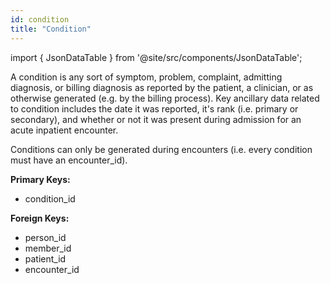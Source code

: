 ```yaml
---
id: condition
title: "Condition"
---
```


import { JsonDataTable } from '@site/src/components/JsonDataTable';

A condition is any sort of symptom, problem, complaint, admitting diagnosis, or 
billing diagnosis as reported by the patient, a clinician, or as otherwise 
generated (e.g. by the billing process).  Key ancillary data related to 
condition includes the date it was reported, it's rank (i.e. primary or 
secondary), and whether or not it was present during admission for an acute 
inpatient encounter.

Conditions can only be generated during encounters (i.e. every condition must 
have an encounter_id).  

**Primary Keys:**
  * condition_id

**Foreign Keys:**
  * person_id
  * member_id
  * patient_id
  * encounter_id

<JsonDataTable jsonPath="nodes.model\.the_tuva_project\.core__condition.columns" />



